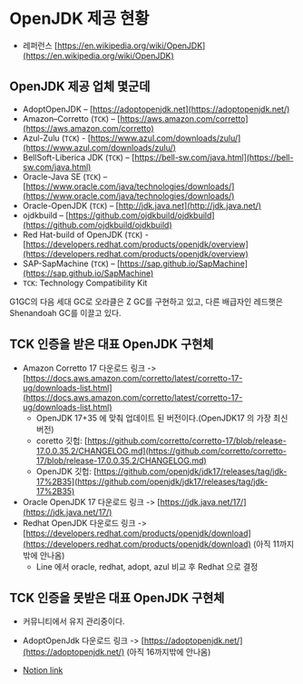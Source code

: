 # OpenJDK 제공 현황

- 레퍼런스 [https://en.wikipedia.org/wiki/OpenJDK](https://en.wikipedia.org/wiki/OpenJDK)

## OpenJDK 제공 업체 몇군데

- AdoptOpenJDK – [https://adoptopenjdk.net](https://adoptopenjdk.net/)
- Amazon–Corretto (`TCK`) – [https://aws.amazon.com/corretto](https://aws.amazon.com/corretto)
- Azul-Zulu (`TCK`) - [https://www.azul.com/downloads/zulu/](https://www.azul.com/downloads/zulu/)
- BellSoft-Liberica JDK (`TCK`) – [https://bell-sw.com/java.html](https://bell-sw.com/java.html)
- Oracle-Java SE (`TCK`) – [https://www.oracle.com/java/technologies/downloads/](https://www.oracle.com/java/technologies/downloads/)
- Oracle-OpenJDK (`TCK`) – [http://jdk.java.net](http://jdk.java.net/)
- ojdkbuild – [https://github.com/ojdkbuild/ojdkbuild](https://github.com/ojdkbuild/ojdkbuild)
- Red Hat-build of OpenJDK (`TCK`) - [https://developers.redhat.com/products/openjdk/overview](https://developers.redhat.com/products/openjdk/overview)
- SAP-SapMachine (`TCK`) – [https://sap.github.io/SapMachine](https://sap.github.io/SapMachine)
- `TCK`: Technology Compatibility Kit

G1GC의 다음 세대 GC로 오라클은 Z GC를 구현하고 있고, 다른 배급자인 레드햇은 Shenandoah GC를 이끌고 있다.


## TCK 인증을 받은 대표 OpenJDK 구현체

- Amazon Corretto 17 다운로드 링크 -> [https://docs.aws.amazon.com/corretto/latest/corretto-17-ug/downloads-list.html](https://docs.aws.amazon.com/corretto/latest/corretto-17-ug/downloads-list.html)
    - OpenJDK 17+35 에 맞춰 업데이트 된 버전이다.(OpenJDK17 의 가장 최신 버전)
    - coretto 깃헙: [https://github.com/corretto/corretto-17/blob/release-17.0.0.35.2/CHANGELOG.md](https://github.com/corretto/corretto-17/blob/release-17.0.0.35.2/CHANGELOG.md)
    - OpenJDK 깃헙: [https://github.com/openjdk/jdk17/releases/tag/jdk-17%2B35](https://github.com/openjdk/jdk17/releases/tag/jdk-17%2B35)
- Oracle OpenJDK 17 다운로드 링크 -> [https://jdk.java.net/17/](https://jdk.java.net/17/)
- Redhat OpenJDK 다운로드 링크 -> [https://developers.redhat.com/products/openjdk/download](https://developers.redhat.com/products/openjdk/download) (아직 11까지밖에 안나옴)
    - Line 에서 oracle, redhat, adopt, azul 비교 후 Redhat 으로 결정

## TCK 인증을 못받은 대표 OpenJDK 구현체

- 커뮤니티에서 유지 관리중이다.
- AdoptOpenJdk 다운로드 링크 -> [https://adoptopenjdk.net/](https://adoptopenjdk.net/) (아직 16까지밖에 안나옴)


- [Notion link](https://jennyuni.notion.site/OpenJDK-ddfff6f8244a4bdea48791cdd54dfb80x)
